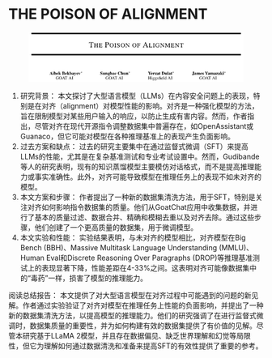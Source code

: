 # THE POISON OF ALIGNMENT

<figure><img src="../.gitbook/assets/image (2) (1) (1) (1) (1) (1) (1) (1) (1) (1) (1) (1) (1) (1) (1) (1) (1) (1) (1) (1) (1) (1) (1) (1) (1) (1) (1) (1) (1) (1) (1) (1) (1) (1) (1) (1) (1) (1) (1) (1) (1) (1) (1) (1) (1) (1) (1) (1) (1) (1) (1) (1) (1) (1) (1) (1) (1) (1) (1) (1)  (15).png" alt=""><figcaption></figcaption></figure>

1. 研究背景： 本文探讨了大型语言模型（LLMs）在内容安全问题上的表现，特别是在对齐（alignment）对模型性能的影响。对齐是一种强化模型的方法，旨在限制模型对某些用户输入的响应，以防止生成有害内容。然而，作者指出，尽管对齐在现代开源指令调整数据集中普遍存在，如OpenAssistant或Guanaco，但它可能对模型在各种推理基准上的表现产生负面影响。
2. 过去方案和缺点： 过去的研究主要集中在通过监督式微调（SFT）来提高LLMs的性能，尤其是在复杂基准测试和专业考试设置中。然而，Gudibande等人的研究表明，现有的知识蒸馏模型主要模仿对话格式，而不是提高推理能力或事实准确性。此外，对齐可能导致模型在推理任务上的表现不如未对齐的模型。
3. 本文方案和步骤： 作者提出了一种新的数据集清洗方法，用于SFT，特别是关注对齐如何影响指令数据集的质量。他们从GoatChat应用中收集数据，并进行了基本的质量过滤、数据合并、精确和模糊去重以及对齐去除。通过这些步骤，他们创建了一个更高质量的数据集，用于微调模型。
4. 本文实验和性能： 实验结果表明，与未对齐的模型相比，对齐模型在Big Bench (BBH)、Massive Multitask Language Understanding (MMLU)、Human Eval和Discrete Reasoning Over Paragraphs (DROP)等推理基准测试上的表现显著下降，性能差距在4-33%之间。这表明对齐可能像数据集中的“毒药”一样，损害了模型的推理能力。

阅读总结报告： 本文提供了对大型语言模型在对齐过程中可能遇到的问题的新见解。作者通过实验验证了对齐对模型在推理任务上性能的负面影响，并提出了一种新的数据集清洗方法，以提高模型的推理能力。他们的研究强调了在进行监督式微调时，数据集质量的重要性，并为如何构建有效的数据集提供了有价值的见解。尽管本研究基于LLaMA 2模型，并且存在数据偏见、缺乏世界理解和幻觉等局限性，但它为理解如何通过数据清洗和准备来提高SFT的有效性提供了重要的参考。
